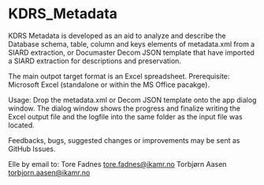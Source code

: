 # KDRS_Metadata

KDRS Metadata is developed as an aid to analyze and describe the Database schema, table, column and keys elements of metadata.xml from a SIARD extraction, or Documaster Decom JSON template that have imported a SIARD extraction for descriptions and preservation.

The main outpot target format is an Excel spreadsheet.
Prerequisite: Microsoft Excel (standalone or within the MS Office pacakge).

Usage: Drop the metadata.xml or Decom JSON template onto the app dialog window.
The dialog window shows the progress and finalize writing the Excel output file and the logfile into the same folder as the input file was located.

Feedbacks, bugs, suggested changes or improvements may be sent as GitHub Issues.

Elle by email to:
Tore Fadnes <tore.fadnes@ikamr.no>
Torbjørn Aasen <torbjorn.aasen@ikamr.no>
